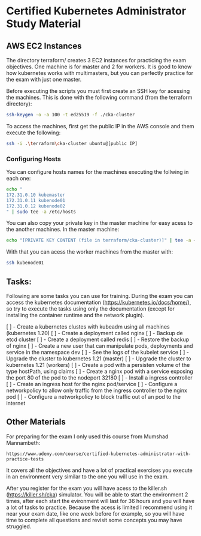 # Certified Kubernetes Administrator Study Material

## AWS EC2 Instances

The directory terraform/ creates 3 EC2 instances for practicing the exam objectives.
One machine is for master and 2 for workers. It is good to know how kubernetes works with multimasters, but you can perfectly practice for the exam with just one master.

Before executing the scripts you must first create an SSH key for acessing the machines. This is done with the following command  (from the terraform directory):
```bash
ssh-keygen -o -a 100 -t ed25519 -f ./cka-cluster
```

To access the machines, first get the public IP in the AWS console and them execute the following:
```bash
ssh -i .\terraform\cka-cluster ubuntu@[public IP]
```

### Configuring Hosts

You can configure hosts names for the machines executing the follwing in each one:
```bash
echo "
172.31.0.10 kubemaster
172.31.0.11 kubenode01
172.31.0.12 kubenode02
" | sudo tee -a /etc/hosts
```

You can also copy your private key in the master machine for easy acess to the another machines.
In the master machine:
```bash
echo "[PRIVATE KEY CONTENT (file in terraform/cka-cluster)]" | tee -a ~/.ssh/id_rsa; chmod 400 id_rsa
```

With that you can acess the worker machines from the master with:
```bash
ssh kubenode01
```

## Tasks:

Following are some tasks you can use for training. During the exam you can access the kubernetes documentation (https://kubernetes.io/docs/home/), so try to execute the tasks using only the documentation (except for installing the container runtime and the network plugin).


[ ] - Create a kubernetes clustes with kubeadm using all machines (kubernetes 1.20)
[ ] - Create a deployment called nginx
[ ] - Backup de etcd cluster
[ ] - Create a deployment called redis
[ ] - Restore the backup of nginx
[ ] - Create a new user that can manipulate pods, deployments and service in the namespace dev
[ ] - See the logs of the kubelet service
[ ] - Upgrade the cluster to kubernetes 1.21 (master)
[ ] - Upgrade the cluster to kubernetes 1.21 (workers)
[ ] - Create a pod with a persisten volume of the type hostPath, using claims
[ ] - Create a nginx pod with a service exposing the port 80 of the pod to the nodeport 32180
[ ] - Install a ingress controller
[ ] - Create an ingress host for the nginx pod/service
[ ] - Configure a networkpolicy to allow only traffic from the ingress controller to the nginx pod
[ ] - Configure a networkpolicy to block traffic out of an pod to the internet

## Other Materials

For preparing for the exam I only used this course from Mumshad Mannambeth:
```
https://www.udemy.com/course/certified-kubernetes-administrator-with-practice-tests
```

It covers all the objectives and have a lot of practical exercises you execute in an environment very similar to the one you will use in the exam.

After you register for the exam you will have acess to the killer.sh (https://killer.sh/cka) simulator. You will be able to start the environment 2 times, after each start the evironment will last for 36 hours and you will have a lot of tasks to practice. Because the acess is limited I recommend using it near your exam date, like one week before for example, so you will have time to complete all questions and revisit some concepts you may have struggled.



